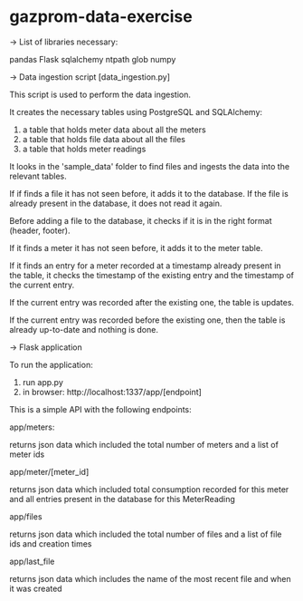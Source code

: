 # gazprom-data-exercise

-> List of libraries necessary:

pandas
Flask
sqlalchemy
ntpath
glob
numpy

-> Data ingestion script [data_ingestion.py]

This script is used to perform the data ingestion.

It creates the necessary tables using PostgreSQL and SQLAlchemy:

1. a table that holds meter data about all the meters
1. a table that holds file data about all the files
1. a table that holds meter readings

It looks in the 'sample_data' folder to find files and ingests the data into the relevant tables.

If if finds a file it has not seen before, it adds it to the database. If the file is already present in the database, it does not read it again.

Before adding a file to the database, it checks if it is in the right format (header, footer).

If it finds a meter it has not seen before, it adds it to the meter table.

If it finds an entry for a meter recorded at a timestamp already present in the table, it checks the timestamp of the existing entry and the timestamp of the current entry.

If the current entry was recorded after the existing one, the table is updates.

If the current entry was recorded before the existing one, then the table is already up-to-date and nothing is done.

-> Flask application

To run the application:

1. run app.py
2. in browser: http://localhost:1337/app/[endpoint]

This is a simple API with the following endpoints:

app/meters:

  returns json data which included the total number of meters and a list of meter ids

app/meter/[meter_id]

  returns json data which included total consumption recorded for this meter and all entries present in the database for this MeterReading

app/files

  returns json data which included the total number of files and a list of file ids and creation times

app/last_file

  returns json data which includes the name of the most recent file and when it was created
